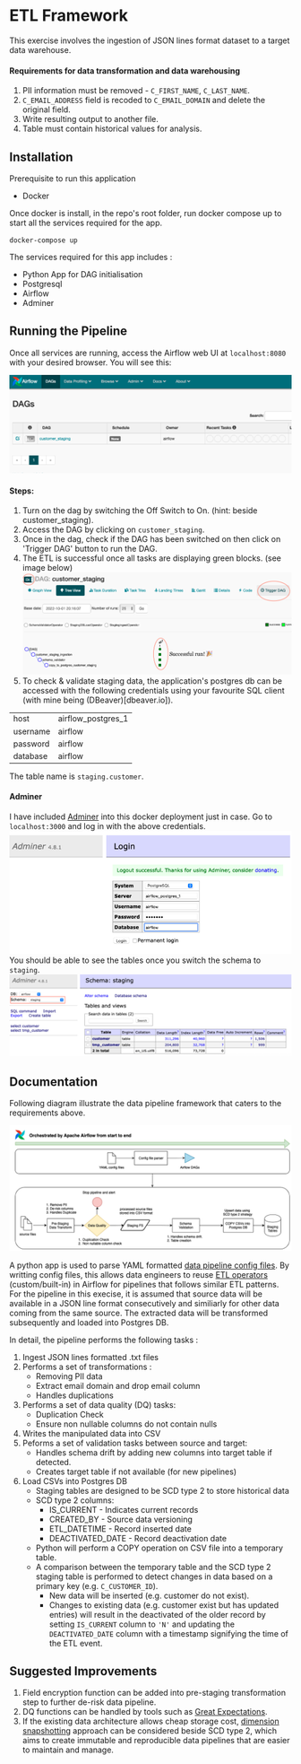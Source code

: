 # ETL Framework
This exercise involves the ingestion of JSON lines format dataset to a target data warehouse.


#### Requirements for data transformation and data warehousing
1. PII information must be removed - `C_FIRST_NAME`, `C_LAST_NAME`.
2. `C_EMAIL_ADDRESS` field is recoded to `C_EMAIL_DOMAIN` and delete the original field.
3. Write resulting output to another file.
4. Table must contain historical values for analysis.


## Installation
Prerequisite to run this application

- Docker

Once docker is install, in the repo's root folder, run docker compose up to start all the services required for the app.
```
docker-compose up
```
The services required for this app includes :

- Python App for DAG initialisation
- Postgresql
- Airflow
- Adminer

## Running the Pipeline
Once all services are running, access the Airflow web UI at `localhost:8080` with your desired browser. You will see this: 

![airflowui1](images/airflowui1.png)

#### Steps:
1. Turn on the dag by switching the Off Switch to On. (hint: beside customer_staging).
2. Access the DAG by clicking on `customer_staging`.
3. Once in the dag, check if the DAG has been switched on then click on 'Trigger DAG' button to run the DAG.
4. The ETL is successful once all tasks are displaying green blocks. (see image below)
![airflowui2](images/airflowui2.png)
5. To check & validate staging data, the application's postgres db can be accessed with the following credentials using your favourite SQL client (with mine being (DBeaver)[dbeaver.io]).

|||
|---|---|
|host|airflow_postgres_1|
|username|airflow|
|password|airflow|
|database|airflow|

The table name is `staging.customer`.

#### Adminer
I have included [Adminer](https://www.adminer.org) into this docker deployment just in case. Go to `localhost:3000` and log in with the above credentials. 
![adminer1](images/adminer1.png)
You should be able to see the tables once you switch the schema to `staging`.
![adminer2](images/adminer2.png)

## Documentation
Following diagram illustrate the data pipeline framework that caters to the requirements above.

![Dataflow](images/dataflow.png)

A python app is used to parse YAML formatted [data pipeline config files](https://github.com/aaronegh/airflow-etl/blob/master/dags/config/customer_staging.yaml). By writting config files, this allows data engineers to reuse [ETL operators](https://github.com/aaronegh/airflow-etl/tree/master/plugins/operators) (custom/built-in) in Airflow for pipelines that follows similar ETL patterns. For the pipeline in this execise, it is assumed that source data will be available in a JSON line format consecutively and similiarly for other data coming from the same source. The extracted data will be transformed subsequently and loaded into Postgres DB.

In detail, the pipeline performs the following tasks :

1. Ingest JSON lines formatted .txt files
2. Performs a set of transformations : 
    - Removing PII data 
    - Extract email domain and drop email column
    - Handles duplications
3. Performs a set of data quality (DQ) tasks:
    - Duplication Check
    - Ensure non nullable columns do not contain nulls
4. Writes the manipulated data into CSV
5. Peforms a set of validation tasks between source and target:
    - Handles schema drift by adding new columns into target table if detected.
    - Creates target table if not available (for new pipelines)
6. Load CSVs into Postgres DB
    - Staging tables are designed to be SCD type 2 to store historical data
    - SCD type 2 columns:
        - IS_CURRENT - Indicates current records
        - CREATED_BY - Source data versioning
        - ETL_DATETIME - Record inserted date
        - DEACTIVATED_DATE - Record deactivation date
    - Python will perform a COPY operation on CSV file into a temporary table.
    - A comparison between the temporary table and the SCD type 2 staging table is performed to detect changes in data based on a primary key (e.g. `C_CUSTOMER_ID`).
        - New data will be inserted (e.g. customer do not exist).
        - Changes to existing data (e.g. customer exist but has updated entries) will result in the deactivated of the older record by setting `IS_CURRENT` column to `'N'` and updating the `DEACTIVATED_DATE` column with a timestamp signifying the time of the ETL event.


## Suggested Improvements
1. Field encryption function can be added into pre-staging transformation step to further de-risk data pipeline.
2. DQ functions can be handled by tools such as [Great Expectations](https://greatexpectations.io).
3. If the existing data architecture allows cheap storage cost, [dimension snapshotting](https://www.jie-tao.com/scd-ii-or-snapshot-for-dimension/) approach can be considered beside SCD type 2, which aims to create immutable and reproducible data pipelines that are easier to maintain and manage.
